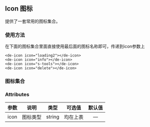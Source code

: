 ## Icon 图标

 提供了一套常用的图标集合。 

### 使用方法
在下面的图标集合里面直接使用最后面的图标名称即可，传递到icon参数上
<icon-based></icon-based>

```vue
<de-icon icon="loading2"></de-icon>
<de-icon icon="info"></de-icon>
<de-icon icon="s-tools"></de-icon>
<de-icon icon="delete"></de-icon>
```

### 图标集合

<icon-list></icon-list>

### Attributes

| 参数 | 说明     | 类型   | 可选值   | 默认值 |
| ---- | -------- | ------ | -------- | :----: |
| icon | 图标类型 | string | 均在上表 |   —    |